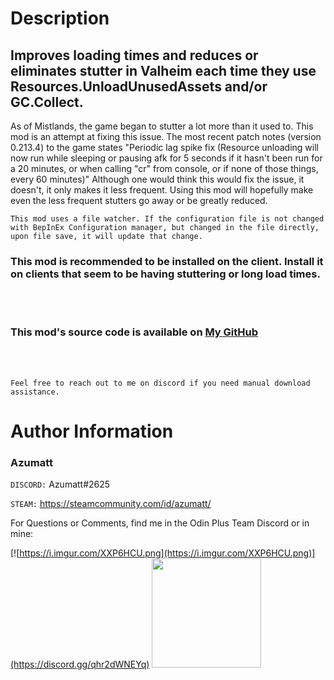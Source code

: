 # Description

## Improves loading times and reduces or eliminates stutter in Valheim each time they use Resources.UnloadUnusedAssets and/or GC.Collect.

As of Mistlands, the game began to stutter a lot more than it used to. This mod is an attempt at fixing this issue. The most recent patch notes (version 0.213.4) to the game states "Periodic lag spike fix (Resource unloading will now run while sleeping or pausing afk for 5 seconds if it hasn't been run for a 20 minutes, or when calling "cr" from console, or if none of those things, every 60 minutes)" 
Although one would think this would fix the issue, it doesn't, it only makes it less frequent. Using this mod will hopefully make even the less frequent stutters go away or be greatly reduced.

`This mod uses a file watcher. If the configuration file is not changed with BepInEx Configuration manager, but changed in the file directly, upon file save, it will update that change.`

### This mod is recommended to be installed on the client. Install it on clients that seem to be having stuttering or long load times.

<br><br>

### This mod's source code is available on [My GitHub](https://github.com/AzumattDev/ResourceUnloadOptimizer)


<br><br>



`Feel free to reach out to me on discord if you need manual download assistance.`


# Author Information

### Azumatt

`DISCORD:` Azumatt#2625

`STEAM:` https://steamcommunity.com/id/azumatt/

For Questions or Comments, find me in the Odin Plus Team Discord or in mine:

[![https://i.imgur.com/XXP6HCU.png](https://i.imgur.com/XXP6HCU.png)](https://discord.gg/qhr2dWNEYq)
<a href="https://discord.gg/pdHgy6Bsng"><img src="https://i.imgur.com/Xlcbmm9.png" href="https://discord.gg/pdHgy6Bsng" width="175" height="175"></a>